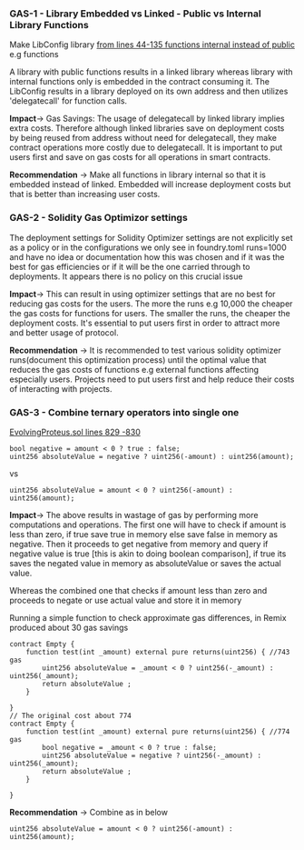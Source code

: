 ### GAS-1 - Library Embedded vs Linked - Public vs Internal Library Functions 

Make LibConfig library [from lines 44-135 functions internal instead of public](https://github.com/code-423n4/2023-08-shell/blob/c61cf0e01bada04c3d6055acb81f61955ed600aa/src/proteus/EvolvingProteus.sol#L44C9-L44C18) e.g functions 

A library with public functions results in a linked library whereas library with internal functions only  is embedded in the contract consuming it. The LibConfig results in a library deployed on its own address and then utilizes 'delegatecall' for function calls. 

**Impact**-> Gas Savings: The usage of delegatecall by linked library implies extra costs. Therefore although linked libraries save on deployment costs by being reused from address without need for delegatecall, they make contract operations more costly due to delegatecall. It is important to put users first and save on gas costs for all operations in smart contracts. 

**Recommendation** -> Make all functions in library internal so that it is embedded instead of linked. Embedded will increase deployment costs but that is better than increasing user costs.

### GAS-2 - Solidity Gas Optimizor settings 

The deployment settings for Solidity Optimizer settings are not explicitly set as a policy or in the configurations we only see in foundry.toml runs=1000 and have no idea or documentation how this was chosen and if it was the best for gas efficiencies or if it will be the one carried through to deployments. It appears there is no policy on this crucial issue 

**Impact**-> This can result in using optimizer settings that are no best for reducing gas costs for the users. The more the runs e.g 10,000 the cheaper the gas costs for functions for users. The smaller the runs, the cheaper the deployment costs. It's essential to put users first in order to attract more and better usage of protocol.

**Recommendation** -> It is recommended to test various solidity optimizer runs(document this optimization process) until the optimal value that reduces the gas costs of functions e.g external functions affecting especially users. Projects need to put users first and help reduce their costs of interacting with projects.

### GAS-3 - Combine ternary operators into single one 

[EvolvingProteus.sol lines 829 -830](https://github.com/code-423n4/2023-08-shell/blob/c61cf0e01bada04c3d6055acb81f61955ed600aa/src/proteus/EvolvingProteus.sol#L829C9-L830C79)
```
bool negative = amount < 0 ? true : false;
uint256 absoluteValue = negative ? uint256(-amount) : uint256(amount);
```
vs 
```
uint256 absoluteValue = amount < 0 ? uint256(-amount) : uint256(amount);
```

**Impact**-> The above results in wastage of gas by performing more computations and operations. 
The first one will have to check if amount is less than zero, if true save true in memory else save false in memory as negative. Then it proceeds to get negative from memory and query if negative value is true [this is akin to doing boolean comparison], if true its saves the negated value in memory as absoluteValue or saves the actual value.

Whereas the combined one that checks if amount less than zero and proceeds to negate or use actual value and store it in memory 

Running a simple function to check approximate gas differences, in Remix produced about 30 gas savings 
```
contract Empty { 
    function test(int _amount) external pure returns(uint256) { //743 gas 
        uint256 absoluteValue = _amount < 0 ? uint256(-_amount) : uint256(_amount);
        return absoluteValue ;
    }
   
}
// The original cost about 774 
contract Empty { 
    function test(int _amount) external pure returns(uint256) { //774 gas 
        bool negative = _amount < 0 ? true : false;
        uint256 absoluteValue = negative ? uint256(-_amount) : uint256(_amount);
        return absoluteValue ;
    }
   
}

```

**Recommendation** -> Combine as in below 
```
uint256 absoluteValue = amount < 0 ? uint256(-amount) : uint256(amount);
```





